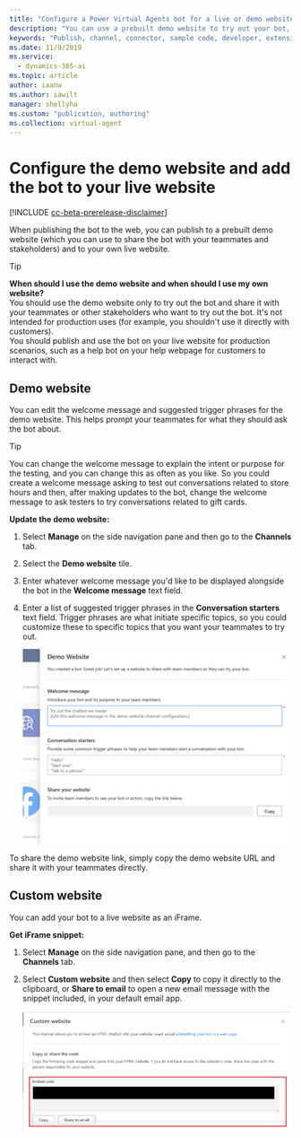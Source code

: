 ```yaml
---
title: "Configure a Power Virtual Agents bot for a live or demo website"
description: "You can use a prebuilt demo website to try out your bot, or you can publish it directly to your own webpage using an iFrame code snippet."
keywords: "Publish, channel, connector, sample code, developer, extensibility"
ms.date: 11/9/2019
ms.service:
  - dynamics-365-ai
ms.topic: article
author: iaanw
ms.author: iawilt
manager: shellyha
ms.custom: "publication, authoring"
ms.collection: virtual-agent
---
```


# Configure the demo website and add the bot to your live website

[!INCLUDE [cc-beta-prerelease-disclaimer](includes/cc-beta-prerelease-disclaimer.md)]

When publishing the bot to the web, you can publish to a prebuilt demo website (which you can use to share the bot with your teammates and stakeholders) and to your own live website.

> [!TIP]
> **When should I use the demo website and when should I use my own website?** <br/>
> You should use the demo website only to try out the bot and share it with your teammates or other stakeholders who want to try out the bot. It's not intended for production uses (for example, you shouldn't use it directly with customers). <br/>
> You should publish and use the bot on your live website for production scenarios, such as a help bot on your help webpage for customers to interact with.

## Demo website
You can edit the welcome message and suggested trigger phrases for the demo website. This helps prompt your teammates for what they should ask the bot about. 

> [!TIP]
> You can change the welcome message to explain the intent or purpose for the testing, and you can change this as often as you like. So you could create a welcome message asking to test out conversations related to store hours and then, after making updates to the bot, change the welcome message to ask testers to try conversations related to gift cards.

**Update the demo website:**

1. Select **Manage** on the side navigation pane and then go to the **Channels** tab.

2. Select the **Demo website** tile.

3. Enter whatever welcome message you'd like to be displayed alongside the bot in the **Welcome message** text field.

4. Enter a list of suggested trigger phrases in the **Conversation starters** text field. Trigger phrases are what initiate specific topics, so you could customize these to specific topics that you want your teammates to try out.

    ![Share demo website](media/channel-share-demo-website.png)

To share the demo website link, simply copy the demo website URL and share it with your teammates directly. 

## Custom website

You can add your bot to a live website as an iFrame. 

**Get iFrame snippet:**

1. Select **Manage** on the side navigation pane, and then go to the **Channels** tab.

2. Select **Custom website** and then select **Copy** to copy it directly to the clipboard, or **Share to email** to open a new email message with the snippet included, in your default email app.

    ![Add bot to custom website](media/channel-custom-website.png)





